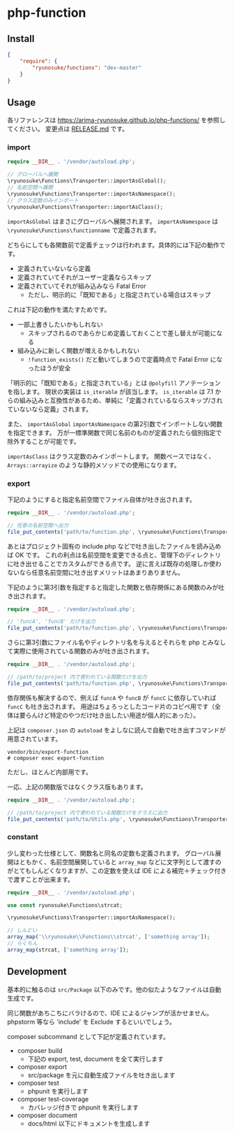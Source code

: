 php-function
====

## Install

```json
{
    "require": {
        "ryunosuke/functions": "dev-master"
    }
}
```

## Usage

各リファレンスは https://arima-ryunosuke.github.io/php-functions/ を参照してください。
変更点は [RELEASE.md](RELEASE.md) です。

### import

```php
require __DIR__ . '/vendor/autoload.php';

// グローバルへ展開
\ryunosuke\Functions\Transporter::importAsGlobal();
// 名前空間へ展開
\ryunosuke\Functions\Transporter::importAsNamespace();
// クラス定数のみインポート
\ryunosuke\Functions\Transporter::importAsClass();
```

`importAsGlobal` はまさにグローバルへ展開されます。
`importAsNamespace` は `\ryunosuke\Functions\functionname` で定義されます。

どちらにしても各関数前で定義チェックは行われます。具体的には下記の動作です。

- 定義されていないなら定義
- 定義されていてそれがユーザー定義ならスキップ
- 定義されていてそれが組み込みなら Fatal Error
  - ただし、明示的に「既知である」と指定されている場合はスキップ

これは下記の動作を満たすためです。

- 一部上書きしたいかもしれない
  - スキップされるのであらかじめ定義しておくことで差し替えが可能になる
- 組み込みに新しく関数が増えるかもしれない
  - `!function_exists()` だと動いてしまうので定義時点で Fatal Error になったほうが安全

「明示的に「既知である」と指定されている」とは `@polyfill` アノテーションを指します。
現状の実装は `is_iterable` が該当します。 `is_iterable` は 7.1 からの組み込みと互換性があるため、単純に「定義されているならスキップ/されていないなら定義」されます。

また、 `importAsGlobal` `importAsNamespace` の第2引数でインポートしない関数を指定できます。
万が一標準関数で同じ名前のものが定義されたら個別指定で除外することが可能です。

`importAsClass` はクラス定数のみインポートします。
関数ベースではなく、 `Arrays::arrayize` のような静的メソッドでの使用になります。

### export

下記のようにすると指定名前空間でファイル自体が吐き出されます。

```php
require __DIR__ . '/vendor/autoload.php';

// 任意の名前空間へ出力
file_put_contents('path/to/function.php', \ryunosuke\Functions\Transporter::exportNamespace('namespace'));
```

あとはプロジェクト固有の include.php などで吐き出したファイルを読み込めば OK です。
これの利点は名前空間を変更できる点と、管理下のディレクトリに吐き出せることでカスタムができる点です。
逆に言えば既存の処理しか使わないなら任意名前空間に吐き出すメリットはあまりありません。

下記のように第3引数を指定すると指定した関数と依存関係にある関数のみが吐き出されます。

```php
require __DIR__ . '/vendor/autoload.php';

// 'funcA', 'funcB' だけを出力
file_put_contents('path/to/function.php', \ryunosuke\Functions\Transporter::exportNamespace('namespace', false, ['funcA', 'funcB']));
```

さらに第3引数にファイル名やディレクトリ名を与えるとそれらを php とみなして実際に使用されている関数のみが吐き出されます。

```php
require __DIR__ . '/vendor/autoload.php';

// /path/to/project 内で使われている関数だけを出力
file_put_contents('path/to/function.php', \ryunosuke\Functions\Transporter::exportNamespace('namespace', false, '/path/to/project'));
```

依存関係も解決するので、例えば `funcA` や `funcB` が `funcC` に依存していれば `funcC` も吐き出されます。
用途はちょろっとしたコード片のコピペ用です（全体は要らんけど特定のやつだけ吐き出したい用途が個人的にあった）。

上記は `composer.json` の `autoload` をよしなに読んで自動で吐き出すコマンドが用意されています。

```
vendor/bin/export-function
# composer exec export-function
```

ただし、ほとんど内部用です。

一応、上記の関数版ではなくクラス版もあります。

```php
require __DIR__ . '/vendor/autoload.php';

// /path/to/project 内で使われている関数だけをクラスに出力
file_put_contents('path/to/Utils.php', \ryunosuke\Functions\Transporter::exportClass('hoge\\Utils', '/path/to/project'));
```

### constant

少し変わった仕様として、関数名と同名の定数も定義されます。
グローバル展開はともかく、名前空間展開していると `array_map` などに文字列として渡すのがとてもしんどくなりますが、この定数を使えば IDE による補完＋チェック付きで渡すことが出来ます。

```php
require __DIR__ . '/vendor/autoload.php';

use const ryunosuke\Functions\strcat;

\ryunosuke\Functions\Transporter::importAsNamespace();

// しんどい
array_map('\\ryunosuke\\Functions\\strcat', ['something array']);
// らくちん
array_map(strcat, ['something array']);
```

## Development

基本的に触るのは `src/Package` 以下のみです。他の似たようなファイルは自動生成です。

同じ関数があちこちにバラけるので、IDE によるジャンプが活かせません。
phpstorm 等なら 'include' を Exclude するといいでしょう。

composer subcommand として下記が定義されています。

- composer build
  - 下記の export, test, document を全て実行します
- composer export
  - src/package を元に自動生成ファイルを吐き出します
- composer test
  - phpunit を実行します
- composer test-coverage
  - カバレッジ付きで phpunit を実行します
- composer document
  - docs/html 以下にドキュメントを生成します
